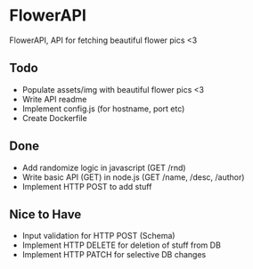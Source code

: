# FlowerAPI

FlowerAPI, API for fetching beautiful flower pics <3

## Todo
* Populate assets/img with beautiful flower pics <3 
* Write API readme
* Implement config.js (for hostname, port etc)
* Create Dockerfile 

## Done
* Add randomize logic in javascript (GET /rnd)
* Write basic API (GET) in node.js (GET /name, /desc, /author)
* Implement HTTP POST to add stuff

## Nice to Have
* Input validation for HTTP POST (Schema)
* Implement HTTP DELETE for deletion of stuff from DB
* Implement HTTP PATCH for selective DB changes